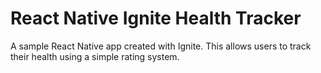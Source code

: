 # React Native Ignite Health Tracker

A sample React Native app created with Ignite. This allows users to track their health using a simple rating system.
